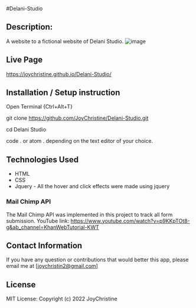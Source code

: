 #Delani-Studio

## Description:
A website to a fictional website of Delani Studio.
![image](https://user-images.githubusercontent.com/57414671/158021120-5d37daf8-eeeb-45ac-bd06-4e418e5123bc.png)


 ## Live Page
https://joychristine.github.io/Delani-Studio/

 ## Installation / Setup instruction
Open Terminal {Ctrl+Alt+T}

git clone https://github.com/JoyChristine/Delani-Studio.git

cd Delani Studio

code . or atom . depending on the text editor of your choice.

 ## Technologies Used
* HTML
* CSS
* Jquery - All the hover and click effects were made using jquery

### Mail Chimp API
The Mail Chimp API was implemented in this project to track all form submission.
YouTube link: https://www.youtube.com/watch?v=p9KKpTOt8-g&ab_channel=KhanWebTutorial-KWT

 ## Contact Information
If you have any question or contributions that would better this app, please email me at [joychristin2@gmail.com]

 ## License
MIT License:
Copyright (c) 2022 JoyChristine
